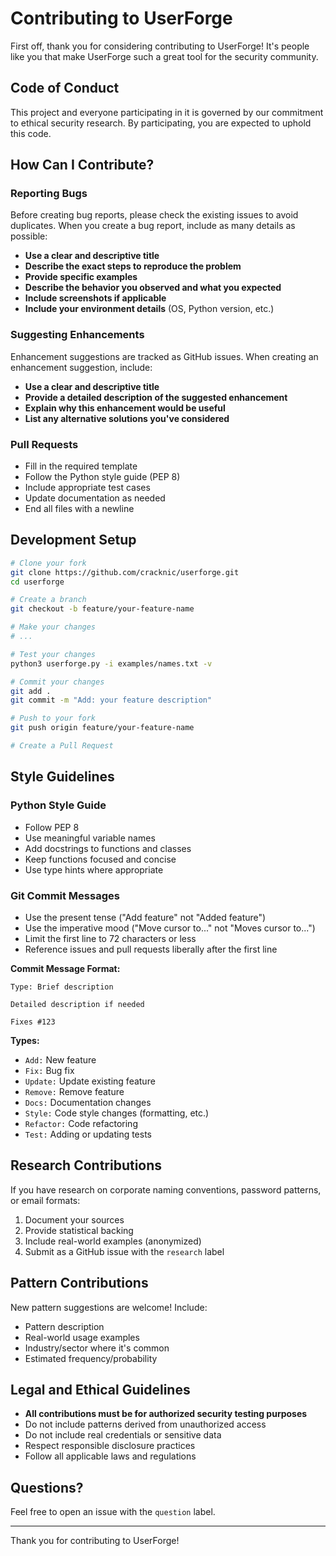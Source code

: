 # Contributing to UserForge

First off, thank you for considering contributing to UserForge! It's people like you that make UserForge such a great tool for the security community.

## Code of Conduct

This project and everyone participating in it is governed by our commitment to ethical security research. By participating, you are expected to uphold this code.

## How Can I Contribute?

### Reporting Bugs

Before creating bug reports, please check the existing issues to avoid duplicates. When you create a bug report, include as many details as possible:

- **Use a clear and descriptive title**
- **Describe the exact steps to reproduce the problem**
- **Provide specific examples**
- **Describe the behavior you observed and what you expected**
- **Include screenshots if applicable**
- **Include your environment details** (OS, Python version, etc.)

### Suggesting Enhancements

Enhancement suggestions are tracked as GitHub issues. When creating an enhancement suggestion, include:

- **Use a clear and descriptive title**
- **Provide a detailed description of the suggested enhancement**
- **Explain why this enhancement would be useful**
- **List any alternative solutions you've considered**

### Pull Requests

- Fill in the required template
- Follow the Python style guide (PEP 8)
- Include appropriate test cases
- Update documentation as needed
- End all files with a newline

## Development Setup

```bash
# Clone your fork
git clone https://github.com/cracknic/userforge.git
cd userforge

# Create a branch
git checkout -b feature/your-feature-name

# Make your changes
# ...

# Test your changes
python3 userforge.py -i examples/names.txt -v

# Commit your changes
git add .
git commit -m "Add: your feature description"

# Push to your fork
git push origin feature/your-feature-name

# Create a Pull Request
```

## Style Guidelines

### Python Style Guide

- Follow PEP 8
- Use meaningful variable names
- Add docstrings to functions and classes
- Keep functions focused and concise
- Use type hints where appropriate

### Git Commit Messages

- Use the present tense ("Add feature" not "Added feature")
- Use the imperative mood ("Move cursor to..." not "Moves cursor to...")
- Limit the first line to 72 characters or less
- Reference issues and pull requests liberally after the first line

**Commit Message Format:**
```
Type: Brief description

Detailed description if needed

Fixes #123
```

**Types:**
- `Add:` New feature
- `Fix:` Bug fix
- `Update:` Update existing feature
- `Remove:` Remove feature
- `Docs:` Documentation changes
- `Style:` Code style changes (formatting, etc.)
- `Refactor:` Code refactoring
- `Test:` Adding or updating tests

## Research Contributions

If you have research on corporate naming conventions, password patterns, or email formats:

1. Document your sources
2. Provide statistical backing
3. Include real-world examples (anonymized)
4. Submit as a GitHub issue with the `research` label

## Pattern Contributions

New pattern suggestions are welcome! Include:

- Pattern description
- Real-world usage examples
- Industry/sector where it's common
- Estimated frequency/probability

## Legal and Ethical Guidelines

- **All contributions must be for authorized security testing purposes**
- Do not include patterns derived from unauthorized access
- Do not include real credentials or sensitive data
- Respect responsible disclosure practices
- Follow all applicable laws and regulations

## Questions?

Feel free to open an issue with the `question` label.

---

Thank you for contributing to UserForge! 
